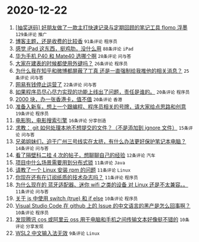 # 2020-12-22

1. [[抽奖送码] 好朋友做了一款主打快速记录与定期回顾的笔记工具 flomo 浮墨](https://www.v2ex.com/t/737693) ``129条评论`` ``推广``
1. [博客主题，还是收费的比较香](https://www.v2ex.com/t/737701) ``91条评论`` ``程序员``
1. [感觉 iPad 这东西，挺鸡肋，没什么用](https://www.v2ex.com/t/737726) ``88条评论`` ``iPad``
1. [华为手机 P40 和 Mate40 选哪个啊](https://www.v2ex.com/t/737733) ``28条评论`` ``问与答``
1. [大家在建表的时候都使用外键吗？](https://www.v2ex.com/t/737758) ``26条评论`` ``程序员``
1. [为什么我在知乎和微博都屏蔽了丁真 还是一直强制给我推他的相关消息？](https://www.v2ex.com/t/737730) ``25条评论`` ``问与答``
1. [网易有钱停止运营了](https://www.v2ex.com/t/737689) ``22条评论`` ``问与答``
1. [如果程序员尽心尽力实现的功能上线出了问题，责任是谁的。](https://www.v2ex.com/t/737781) ``20条评论`` ``程序员``
1. [2000 块，办一张香港卡，值不值](https://www.v2ex.com/t/737723) ``20条评论`` ``香港``
1. [准备入新车，想上一个跟编程、程序员相关的号牌，请大家给点思路和创意](https://www.v2ex.com/t/737773) ``19条评论`` ``程序员``
1. [电影狗，电影搜索引擎](https://www.v2ex.com/t/737700) ``16条评论`` ``分享创造``
1. [求教： git 如何处理本地不想提交的文件？（不是添加到 ignore 文件）](https://www.v2ex.com/t/737713) ``15条评论`` ``问与答``
1. [兄弟姐妹们，迫于广州三号线实在太挤，有什么办法更好保护笔记本电脑？](https://www.v2ex.com/t/737764) ``14条评论`` ``问与答``
1. [看了隔壁科二挂 4 次的帖子，想聊聊自己的经验](https://www.v2ex.com/t/737757) ``12条评论`` ``汽车``
1. [项目中什么场景需要用到分布式锁](https://www.v2ex.com/t/737742) ``11条评论`` ``Java``
1. [请教了一个 Linux 安装 rpm 的问题](https://www.v2ex.com/t/737710) ``11条评论`` ``Linux``
1. [你现在还有在订阅纸质的技术杂志吗？](https://www.v2ex.com/t/737702) ``11条评论`` ``程序员``
1. [为什么现在的 蓝牙适配器、迷你 wifi 之类的设备 对 Linux 还是不太兼容。。](https://www.v2ex.com/t/737696) ``11条评论`` ``问与答``
1. [关于 js 中使用 switch (true) 和 if else](https://www.v2ex.com/t/737737) ``10条评论`` ``程序员``
1. [Visual Studio Code 在 github 上的 Issue 的中文语言的黑产是怎么回事啊？](https://www.v2ex.com/t/737699) ``10条评论`` ``程序员``
1. [发现腾讯 cos 或阿里云 oss 用于电脑和手机之间传输文本好像挺不错的](https://www.v2ex.com/t/737691) ``10条评论`` ``分享发现``
1. [WSL2 中文输入法无效](https://www.v2ex.com/t/737747) ``9条评论`` ``Linux``
